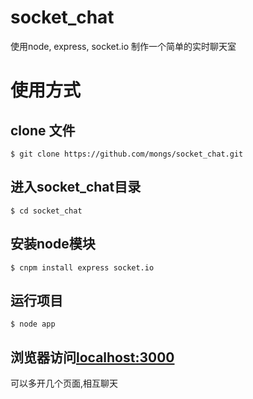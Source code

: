 # socket_chat
使用node, express, socket.io
制作一个简单的实时聊天室

# 使用方式

## clone 文件
```
$ git clone https://github.com/mongs/socket_chat.git
```

## 进入socket_chat目录
```
$ cd socket_chat
```

## 安装node模块
```
$ cnpm install express socket.io
```

## 运行项目
```
$ node app
```

## 浏览器访问[localhost:3000](localhost:3000)
可以多开几个页面,相互聊天



